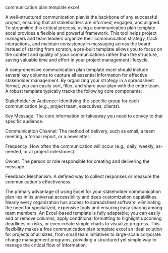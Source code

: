 communication plan template excel


A well-structured communication plan is the backbone of any successful project, ensuring that all stakeholders are informed, engaged, and aligned. To streamline this critical process, using a communication plan template excel provides a flexible and powerful framework. This tool helps project managers and team leaders organize their communication strategy, track interactions, and maintain consistency in messaging across the board. Instead of starting from scratch, a pre-built template allows you to focus on the content and quality of your communications rather than the structure, saving valuable time and effort in your project management lifecycle.



A comprehensive communication plan template excel should include several key columns to capture all essential information for effective stakeholder management. By organizing your strategy in a spreadsheet format, you can easily sort, filter, and share your plan with the entire team. A robust template typically tracks the following core components:




Stakeholder or Audience: Identifying the specific group for each communication (e.g., project team, executives, clients).


Key Message: The core information or takeaway you need to convey to that specific audience.


Communication Channel: The method of delivery, such as email, a team meeting, a formal report, or a newsletter.


Frequency: How often the communication will occur (e.g., daily, weekly, as-needed, or at project milestones).


Owner: The person or role responsible for creating and delivering the message.


Feedback Mechanism: A defined way to collect responses or measure the communication's effectiveness.





The primary advantage of using Excel for your stakeholder communication plan lies in its universal accessibility and deep customization capabilities. Nearly every organization has access to spreadsheet software, eliminating the need for specialized, expensive tools and ensuring easy sharing among team members. An Excel-based template is fully adaptable; you can easily add or remove columns, apply conditional formatting to highlight upcoming deadlines or risks, or even create simple charts to visualize progress. This flexibility makes a free communication plan template excel an ideal solution for projects of all sizes, from small team initiatives to large-scale corporate change management programs, providing a structured yet simple way to manage the critical flow of information.
